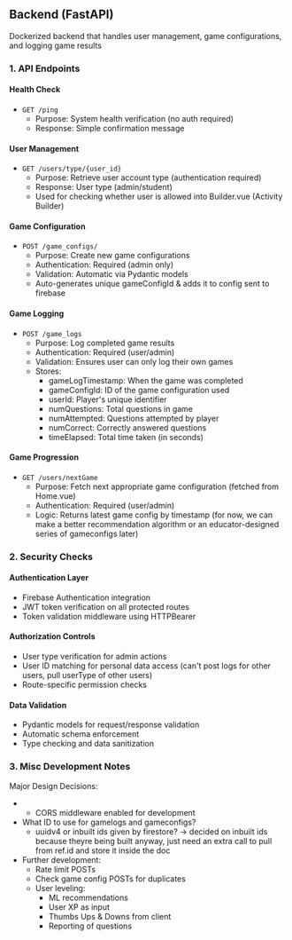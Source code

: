 ## Backend (FastAPI)
Dockerized backend that handles user management, game configurations, and logging game results

### 1. API Endpoints

#### Health Check
- `GET /ping`
  - Purpose: System health verification (no auth required)
  - Response: Simple confirmation message

#### User Management
- `GET /users/type/{user_id}`
  - Purpose: Retrieve user account type (authentication required)
  - Response: User type (admin/student)
  - Used for checking whether user is allowed into Builder.vue (Activity Builder)

#### Game Configuration
- `POST /game_configs/`
  - Purpose: Create new game configurations
  - Authentication: Required (admin only)
  - Validation: Automatic via Pydantic models
  - Auto-generates unique gameConfigId & adds it to config sent to firebase

#### Game Logging
- `POST /game_logs`
  - Purpose: Log completed game results
  - Authentication: Required (user/admin)
  - Validation: Ensures user can only log their own games
  - Stores: 
    - gameLogTimestamp: When the game was completed
    - gameConfigId: ID of the game configuration used
    - userId: Player's unique identifier
    - numQuestions: Total questions in game
    - numAttempted: Questions attempted by player
    - numCorrect: Correctly answered questions
    - timeElapsed: Total time taken (in seconds)

#### Game Progression
- `GET /users/nextGame`
  - Purpose: Fetch next appropriate game configuration (fetched from Home.vue)
  - Authentication: Required (user/admin)
  - Logic: Returns latest game config by timestamp (for now, we can make a better recommendation algorithm or an educator-designed series of gameconfigs later)

### 2. Security Checks

#### Authentication Layer
- Firebase Authentication integration
- JWT token verification on all protected routes
- Token validation middleware using HTTPBearer

#### Authorization Controls
- User type verification for admin actions
- User ID matching for personal data access (can't post logs for other users, pull userType of other users)
- Route-specific permission checks

#### Data Validation
- Pydantic models for request/response validation
- Automatic schema enforcement
- Type checking and data sanitization

### 3. Misc Development Notes

Major Design Decisions:
- * CORS middleware enabled for development
- What ID to use for gamelogs and gameconfigs?
    - uuidv4 or inbuilt ids given by firestore? -> decided on inbuilt ids because theyre being built anyway, just need an extra call to pull from ref.id and store it inside the doc
- Further development:
    - Rate limit POSTs
    - Check game config POSTs for duplicates
    - User leveling:
        - ML recommendations
        - User XP as input
        - Thumbs Ups & Downs from client
        - Reporting of questions